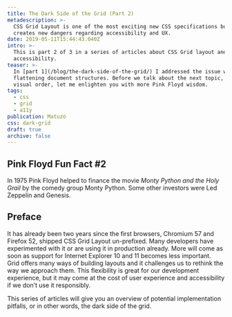```yaml
---
title: The Dark Side of the Grid (Part 2)
metadescription: >-
  CSS Grid Layout is one of the most exciting new CSS specifications but it also
  creates new dangers regarding accessibility and UX.
date: 2019-05-11T15:44:43.040Z
intro: >-
  This is part 2 of 3 in a series of articles about CSS Grid layout and
  accessibility.
teaser: >-
  In [part 1](/blog/the-dark-side-of-the-grid/) I addressed the issue with
  flattening document structures. Before we talk about the next topic, changing
  visual order, let me enlighten you with more Pink Floyd wisdom.
tags:
  - css
  - grid
  - a11y
publication: Matuzo
css: dark-grid
draft: true
archive: false
---
```

<div class="fact lazy u-full-width">
<div class="fact__inner">
<h2 id="floyd-fact-1" class="fact__heading">Pink Floyd Fun Fact #2</h2>
<p>In 1975 Pink Floyd helped to finance the movie <cite>Monty Python and the Holy Grail</cite> by the comedy group Monty Python. Some other investors were Led Zeppelin and Genesis.</p>
</div>
</div>

## Preface

It has already been two years since the first browsers, Chromium 57 and Firefox 52, shipped CSS Grid Layout un-prefixed. Many developers have experimented with it or are using it in production already. More will come as soon as support for Internet Explorer 10 and 11 becomes less important.\
Grid offers many ways of building layouts and it challenges us to rethink the way we approach them. This flexibility is great for our development experience, but it may come at the cost of user experience and accessibility if we don’t use it responsibly.

This series of articles will give you an overview of potential implementation pitfalls, or in other words, the dark side of the grid.
